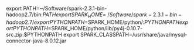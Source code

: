 export PATH=~/Software/spark-2.3.1-bin-hadoop2.7/bin:$PATH
export SPARK_HOME=~/Software/spark-2.3.1-bin-hadoop2.7/
export PYTHONPATH=$SPARK_HOME/python/:$PYTHONPATH
export PYTHONPATH=$SPARK_HOME/python/lib/py4j-0.10.7-src.zip:$PYTHONPATH
export SPARK_CLASSPATH=/usr/share/java/mysql-connector-java-8.0.12.jar